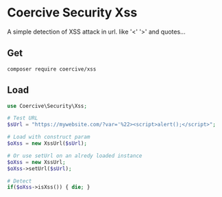 Coercive Security Xss
=====================

A simple detection of XSS attack in url. like '<' '>' and quotes...

Get
---
```
composer require coercive/xss
```

Load
----
```php
use Coercive\Security\Xss;

# Test URL
$sUrl = "https://mywebsite.com/?var='%22><script>alert();</script>";

# Load with construct param
$oXss = new XssUrl($sUrl);

# Or use setUrl on an alredy loaded instance
$oXss = new XssUrl;
$oXss->setUrl($sUrl);

# Detect
if($oXss->isXss()) { die; }

```